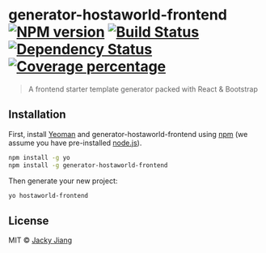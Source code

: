 # generator-hostaworld-frontend [![NPM version][npm-image]][npm-url] [![Build Status][travis-image]][travis-url] [![Dependency Status][daviddm-image]][daviddm-url] [![Coverage percentage][coveralls-image]][coveralls-url]
> A frontend starter template generator packed with React &amp; Bootstrap 

## Installation

First, install [Yeoman](http://yeoman.io) and generator-hostaworld-frontend using [npm](https://www.npmjs.com/) (we assume you have pre-installed [node.js](https://nodejs.org/)).

```bash
npm install -g yo
npm install -g generator-hostaworld-frontend
```

Then generate your new project:

```bash
yo hostaworld-frontend
```

## License

MIT © [Jacky Jiang](https://github.com/t83714)


[npm-image]: https://badge.fury.io/js/generator-hostaworld-frontend.svg
[npm-url]: https://npmjs.org/package/generator-hostaworld-frontend
[travis-image]: https://travis-ci.org/t83714/generator-hostaworld-frontend.svg?branch=master
[travis-url]: https://travis-ci.org/t83714/generator-hostaworld-frontend
[daviddm-image]: https://david-dm.org/t83714/generator-hostaworld-frontend.svg?theme=shields.io
[daviddm-url]: https://david-dm.org/t83714/generator-hostaworld-frontend
[coveralls-image]: https://coveralls.io/repos/t83714/generator-hostaworld-frontend/badge.svg
[coveralls-url]: https://coveralls.io/r/t83714/generator-hostaworld-frontend
